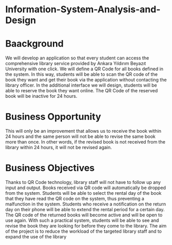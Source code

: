 # Information-System-Analysis-and-Design
 # Baackground
   We will develop an application so that every student can access the comprehensive library 
service provided by Ankara Yıldırım Beyazıt University with one click. We will define a QR 
Code for all books defined in the system. In this way, students will be able to scan the QR 
code of the book they want and get their book via the application without contacting the 
library officer. In the additional interface we will design, students will be able to reserve the 
book they want online. The QR Code of the reserved book will be inactive for 24 hours.

# Business Opportunity
 This will only be an improvement that allows us to receive the book within 24 hours and the 
same person will not be able to revise the same book more than once. In other words, if the 
revised book is not received from the library within 24 hours, it will not be revised again.

# Business Objectives

 Thanks to QR Code technology, library staff will not have to follow up any input and 
output. Books received via QR code will automatically be dropped from the system. Students 
will be able to select the rental day of the book that they have read the QR code on the system, 
thus preventing a malfunction in the system. Students who receive a notification on the return 
day on their phone will be able to extend the rental period for a certain day. The QR code of 
the returned books will become active and will be open to use again. With such a practical 
system, students will be able to see and revise the book they are looking for before they come 
to the library. The aim of the project is to reduce the workload of the targeted library staff and 
to expand the use of the library
